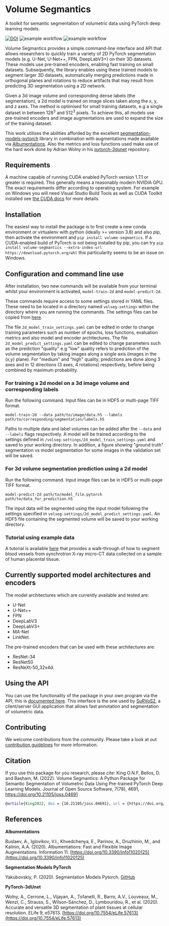 # Volume Segmantics

A toolkit for semantic segmentation of volumetric data using PyTorch deep learning models.

[![DOI](https://joss.theoj.org/papers/10.21105/joss.04691/status.svg)](https://doi.org/10.21105/joss.04691) ![example workflow](https://github.com/DiamondLightSource/volume-segmantics/actions/workflows/tests.yml/badge.svg) ![example workflow](https://github.com/DiamondLightSource/volume-segmantics/actions/workflows/release.yml/badge.svg)

Volume Segmantics provides a simple command-line interface and API that allows researchers to quickly train a variety of 2D PyTorch segmentation models (e.g.  U-Net, U-Net++, FPN, DeepLabV3+) on their 3D datasets. These models use pre-trained encoders, enabling fast training on small datasets. Subsequently, the library enables using these trained models to segment larger 3D datasets, automatically merging predictions made in orthogonal planes and rotations to reduce artifacts that may result from predicting 3D segmentation using a 2D network.  

Given a 3d image volume and corresponding dense labels (the segmentation), a 2d model is trained on image slices taken along the x, y, and z axes. The method is optimised for small training datasets, e.g a single dataset in between $128^3$ and $512^3$ pixels. To achieve this, all models use pre-trained encoders and image augmentations are used to expand the size of the training dataset.

This work utilises the abilities afforded by the excellent [segmentation-models-pytorch](https://github.com/qubvel/segmentation_models.pytorch) library in combination with augmentations made available via [Albumentations](https://albumentations.ai/). Also the metrics and loss functions used make use of the hard work done by Adrian Wolny in his [pytorch-3dunet](https://github.com/wolny/pytorch-3dunet) repository. 

## Requirements

A machine capable of running CUDA enabled PyTorch version 1.7.1 or greater is required. This generally means a reasonably modern NVIDIA GPU. The exact requirements differ according to operating system. For example on Windows you will need Visual Studio Build Tools as well as CUDA Toolkit installed see [the CUDA docs](https://docs.nvidia.com/cuda/cuda-installation-guide-microsoft-windows/index.html) for more details. 

## Installation

The easiest way to install the package is to first create a new conda environment or virtualenv with python (ideally >= version 3.8) and also pip, then activate the environment and `pip install volume-segmantics`. If a CUDA-enabled build of PyTorch is not being installed by pip, you can try `pip install volume-segmantics --extra-index-url https://download.pytorch.org/whl` this particularity seems to be an issue on Windows. 

## Configuration and command line use

After installation, two new commands will be available from your terminal whilst your environment is activated, `model-train-2d` and `model-predict-2d`.

These commands require access to some settings stored in YAML files. These need to be located in a directory named `volseg-settings` within the directory where you are running the commands. The settings files can be copied from [here](https://github.com/DiamondLightSource/volume-segmantics/releases/download/v0.2.7/volseg-settings.zip). 

The file `2d_model_train_settings.yaml` can be edited in order to change training parameters such as number of epochs, loss functions, evaluation metrics and also model and encoder architectures. The file `2d_model_predict_settings.yaml` can be edited to change parameters such as the prediction "quality" e.g "low" quality refers to prediction of the volume segmentation by taking images along a single axis (images in the (x,y) plane). For "medium" and "high" quality, predictions are done along 3 axes and in 12 directions (3 axes, 4 rotations) respectively, before being combined by maximum probability. 

### For training a 2d model on a 3d image volume and corresponding labels
Run the following command. Input files can be in HDF5 or multi-page TIFF format.

```shell
model-train-2d --data path/to/image/data.h5 --labels path/to/corresponding/segmentation/labels.h5
```

Paths to multiple data and label volumes can be added after the `--data` and `--labels` flags respectively. A model will be trained according to the settings defined in `/volseg-settings/2d_model_train_settings.yaml` and saved to your working directory. In addition, a figure showing "ground truth" segmentation vs model segmentation for some images in the validation set will be saved. 

### For 3d volume segmentation prediction using a 2d model
Run the following command. Input image files can be in HDF5 or multi-page TIFF format.

```shell
model-predict-2d path/to/model_file.pytorch path/to/data_for_prediction.h5
```

The input data will be segmented using the input model following the settings specified in `volseg-settings/2d_model_predict_settings.yaml`. An HDF5 file containing the segmented volume will be saved to your working directory.

### Tutorial using example data

A tutorial is available [here](training_data/README.md) that provides a walk-through of how to segment blood vessels from synchrotron X-ray micro-CT data collected on a sample of human placental tissue.

## Currently supported model architectures and encoders

The model architectures which are currently available and tested are: 
- U-Net
- U-Net++
- FPN
- DeepLabV3
- DeepLabV3+
- MA-Net
- LinkNet.

The pre-trained encoders that can be used with these architectures are: 
- ResNet-34
- ResNet50
- ResNeXt-50_32x4d.

## Using the API

You can use the functionality of the package in your own program via the API, this is [documented here](https://diamondlightsource.github.io/volume-segmantics/). This interface is the one used by [SuRVoS2](https://github.com/DiamondLightSource/SuRVoS2), a client/server GUI application that allows fast annotation and segmentation of volumetric data. 

## Contributing

We welcome contributions from the community. Please take a look at out [contribution guidelines](https://github.com/DiamondLightSource/volume-segmantics/blob/main/CONTRIBUTING.md) for more information.

## Citation

If you use this package for you research, please cite:
King O.N.F, Bellos, D. and Basham, M. (2022). Volume Segmantics: A Python Package for Semantic Segmentation of Volumetric Data Using Pre-trained PyTorch Deep Learning Models. Journal of Open Source Software, 7(78), 4691, https://doi.org/10.21105/joss.04691

```bibtex
@article{King2022, doi = {10.21105/joss.04691}, url = {https://doi.org/10.21105/joss.04691}, year = {2022}, publisher = {The Open Journal}, volume = {7}, number = {78}, pages = {4691}, author = {Oliver N. F. King and Dimitrios Bellos and Mark Basham}, title = {Volume Segmantics: A Python Package for Semantic Segmentation of Volumetric Data Using Pre-trained PyTorch Deep Learning Models}, journal = {Journal of Open Source Software} }
```

## References

**Albumentations**

Buslaev, A., Iglovikov, V.I., Khvedchenya, E., Parinov, A., Druzhinin, M., and Kalinin, A.A. (2020). Albumentations: Fast and Flexible Image Augmentations. Information 11. [https://doi.org/10.3390/info11020125](https://doi.org/10.3390/info11020125)

**Segmentation Models PyTorch**

Yakubovskiy, P. (2020). Segmentation Models Pytorch. [GitHub](https://github.com/qubvel/segmentation_models.pytorch)

**PyTorch-3dUnet**

Wolny, A., Cerrone, L., Vijayan, A., Tofanelli, R., Barro, A.V., Louveaux, M., Wenzl, C., Strauss, S., Wilson-Sánchez, D., Lymbouridou, R., et al. (2020). Accurate and versatile 3D segmentation of plant tissues at cellular resolution. ELife 9, e57613. [https://doi.org/10.7554/eLife.57613](https://doi.org/10.7554/eLife.57613)
